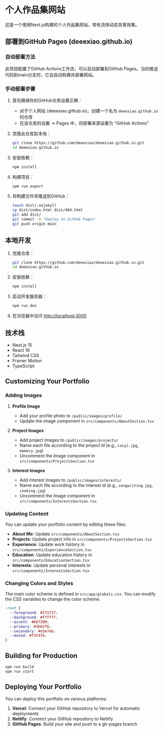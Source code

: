 # 个人作品集网站

这是一个使用Next.js构建的个人作品集网站，带有流体动态背景效果。

## 部署到GitHub Pages (deeexiao.github.io)

### 自动部署方法

此项目配置了GitHub Actions工作流，可以自动部署到GitHub Pages。当你推送代码到main分支时，它会自动构建并部署网站。

### 手动部署步骤

1. 首先确保你的GitHub仓库设置正确：

   - 对于个人网站 (deeexiao.github.io)，创建一个名为 `deeexiao.github.io` 的仓库
   - 在该仓库的设置 → Pages 中，将部署来源设置为 "GitHub Actions"

2. 克隆此仓库到本地：
   ```bash
   git clone https://github.com/deeexiao/deeexiao.github.io.git
   cd deeexiao.github.io
   ```

3. 安装依赖：
   ```bash
   npm install
   ```

4. 构建项目：
   ```bash
   npm run export
   ```

5. 将构建文件夹推送到GitHub：
   ```bash
   touch dist/.nojekyll
   cp dist/index.html dist/404.html
   git add dist/
   git commit -m "Deploy to GitHub Pages"
   git push origin main
   ```

## 本地开发

1. 克隆仓库：
   ```bash
   git clone https://github.com/deeexiao/deeexiao.github.io.git
   cd deeexiao.github.io
   ```

2. 安装依赖：
   ```bash
   npm install
   ```

3. 启动开发服务器：
   ```bash
   npm run dev
   ```

4. 在浏览器中访问 [http://localhost:3000](http://localhost:3000)

## 技术栈

- Next.js 15
- React 19
- Tailwind CSS
- Framer Motion
- TypeScript

## Customizing Your Portfolio

### Adding Images

1. **Profile Image**
   - Add your profile photo to `/public/images/profile/`
   - Update the image component in `src/components/AboutSection.tsx`

2. **Project Images**
   - Add project images to `/public/images/projects/`
   - Name each file according to the project id (e.g., `caiyi.jpg`, `memory.jpg`)
   - Uncomment the Image component in `src/components/ProjectsSection.tsx`

3. **Interest Images**
   - Add interest images to `/public/images/interests/`
   - Name each file according to the interest id (e.g., `songwriting.jpg`, `cooking.jpg`)
   - Uncomment the Image component in `src/components/InterestsSection.tsx`

### Updating Content

You can update your portfolio content by editing these files:

- **About Me**: Update `src/components/AboutSection.tsx`
- **Projects**: Update project info in `src/components/ProjectsSection.tsx`
- **Experience**: Update work history in `src/components/ExperienceSection.tsx`
- **Education**: Update education history in `src/components/EducationSection.tsx`
- **Interests**: Update personal interests in `src/components/InterestsSection.tsx`

### Changing Colors and Styles

The main color scheme is defined in `src/app/globals.css`. You can modify the CSS variables to change the color scheme:

```css
:root {
  --foreground: #171717;
  --background: #ffffff;
  --accent: #6b7280;
  --primary: #3b82f6;
  --secondary: #e5e7eb;
  --muted: #f3f4f6;
}
```

## Building for Production

```bash
npm run build
npm run start
```

## Deploying Your Portfolio

You can deploy this portfolio on various platforms:

1. **Vercel**: Connect your GitHub repository to Vercel for automatic deployments
2. **Netlify**: Connect your GitHub repository to Netlify
3. **GitHub Pages**: Build your site and push to a gh-pages branch
